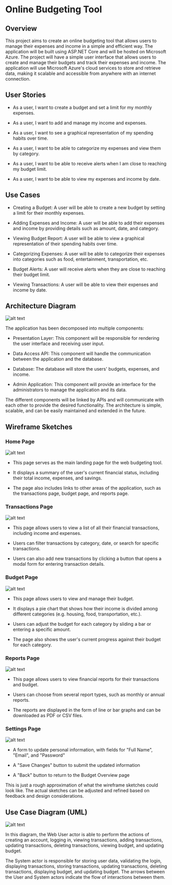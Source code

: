 # Online Budgeting Tool

## Overview

  This project aims to create an online budgeting tool that allows users to manage their expenses and income in a simple and efficient way. The application will be built using ASP.NET Core and will be hosted on Microsoft Azure. The project will have a simple user interface that allows users to create and manage their budgets and track their expenses and income. The application will use Microsoft Azure's cloud services to store and retrieve data, making it scalable and accessible from anywhere with an internet connection.

## User Stories

* As a user, I want to create a budget and set a limit for my monthly expenses.

* As a user, I want to add and manage my income and expenses.

* As a user, I want to see a graphical representation of my spending habits over time.

* As a user, I want to be able to categorize my expenses and view them by category.

* As a user, I want to be able to receive alerts when I am close to reaching my budget limit.

* As a user, I want to be able to view my expenses and income by date.

## Use Cases

* Creating a Budget: A user will be able to create a new budget by setting a limit for their monthly expenses.

* Adding Expenses and Income: A user will be able to add their expenses and income by providing details such as amount, date, and category.

* Viewing Budget Report: A user will be able to view a graphical representation of their spending habits over time.

* Categorizing Expenses: A user will be able to categorize their expenses into categories such as food, entertainment, transportation, etc.

* Budget Alerts: A user will receive alerts when they are close to reaching their budget limit.

* Viewing Transactions: A user will be able to view their expenses and income by date.

## Architecture Diagram

![alt text](https://github.com/dshaur/markdown-here/blob/main/Online_Budgeting_Tool_Architecture_Diagram.png "Architecture Diagram 1")

The application has been decomposed into multiple components:

* Presentation Layer: This component will be responsible for rendering the user interface and receiving user input.

* Data Access API: This component will handle the communication between the application and the database.

* Database: The database will store the users' budgets, expenses, and income.

* Admin Application: This component will provide an interface for the administrators to manage the application and its data.

The different components will be linked by APIs and will communicate with each other to provide the desired functionality. The architecture is simple, scalable, and can be easily maintained and extended in the future.

## Wireframe Sketches

### Home Page
![alt text](https://github.com/dshaur/OnlineBudgetingTool/blob/main/images/Wireframe1_Homepage.png "Wireframe 1 Home Page")

* This page serves as the main landing page for the web budgeting tool.

* It displays a summary of the user's current financial status, including their total income, expenses, and savings.

* The page also includes links to other areas of the application, such as the transactions page, budget page, and reports page.

### Transactions Page
![alt text](https://github.com/dshaur/OnlineBudgetingTool/blob/main/images/Wireframe2_Transactions.png "Wireframe 2 Transactions Page")

* This page allows users to view a list of all their financial transactions, including income and expenses.

* Users can filter transactions by category, date, or search for specific transactions.

* Users can also add new transactions by clicking a button that opens a modal form for entering transaction details.

### Budget Page
![alt text](https://github.com/dshaur/OnlineBudgetingTool/blob/main/images/Wireframe3_Budget.png "Wireframe 3 Budget page")

* This page allows users to view and manage their budget.

* It displays a pie chart that shows how their income is divided among different categories (e.g. housing, food, transportation, etc.).

* Users can adjust the budget for each category by sliding a bar or entering a specific amount.

* The page also shows the user's current progress against their budget for each category.

### Reports Page
![alt text](https://github.com/dshaur/OnlineBudgetingTool/blob/main/images/Wireframe4_Reports.png "Wireframe 4 Reports Page")

* This page allows users to view financial reports for their transactions and budget.

* Users can choose from several report types, such as monthly or annual reports.

* The reports are displayed in the form of line or bar graphs and can be downloaded as PDF or CSV files.

### Settings Page
![alt text](https://github.com/dshaur/OnlineBudgetingTool/blob/main/images/Wireframe5_Settings.png "Wireframe 5 Settings Page")

* A form to update personal information, with fields for "Full Name", "Email", and "Password"

* A "Save Changes" button to submit the updated information

* A "Back" button to return to the Budget Overview page

This is just a rough approximation of what the wireframe sketches could look like. The actual sketches can be adjusted and refined based on feedback and design considerations.

## Use Case Diagram (UML)
![alt text](https://github.com/dshaur/OnlineBudgetingTool/blob/main/images/Use_Case_Diagram_v1.png "Use Case Diagram version 1")

In this diagram, the Web User actor is able to perform the actions of creating an account, logging in, viewing transactions, adding transactions, updating transactions, deleting transactions, viewing budget, and updating budget. 

The System actor is responsible for storing user data, validating the login, displaying transactions, storing transactions, updating transactions, deleting transactions, displaying budget, and updating budget. The arrows between the User and System actors indicate the flow of interactions between them.
